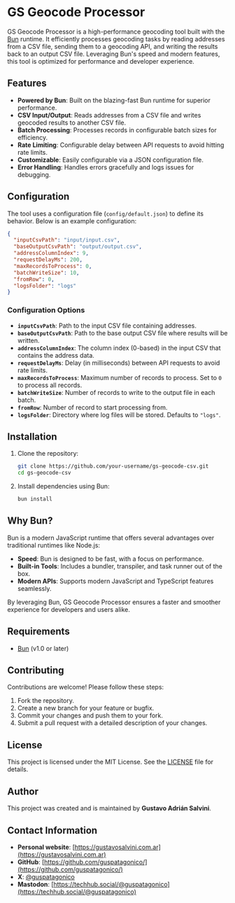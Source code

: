 # GS Geocode Processor

GS Geocode Processor is a high-performance geocoding tool built with the [Bun](https://bun.sh/) runtime. It efficiently processes geocoding tasks by reading addresses from a CSV file, sending them to a geocoding API, and writing the results back to an output CSV file. Leveraging Bun's speed and modern features, this tool is optimized for performance and developer experience.

## Features

- **Powered by Bun**: Built on the blazing-fast Bun runtime for superior performance.
- **CSV Input/Output**: Reads addresses from a CSV file and writes geocoded results to another CSV file.
- **Batch Processing**: Processes records in configurable batch sizes for efficiency.
- **Rate Limiting**: Configurable delay between API requests to avoid hitting rate limits.
- **Customizable**: Easily configurable via a JSON configuration file.
- **Error Handling**: Handles errors gracefully and logs issues for debugging.

## Configuration

The tool uses a configuration file (`config/default.json`) to define its behavior. Below is an example configuration:

```json
{
  "inputCsvPath": "input/input.csv",
  "baseOutputCsvPath": "output/output.csv",
  "addressColumnIndex": 9,
  "requestDelayMs": 200,
  "maxRecordsToProcess": 0,
  "batchWriteSize": 10,
  "fromRow": 0,
  "logsFolder": "logs"
}
```

### Configuration Options

- **`inputCsvPath`**: Path to the input CSV file containing addresses.
- **`baseOutputCsvPath`**: Path to the base output CSV file where results will be written.
- **`addressColumnIndex`**: The column index (0-based) in the input CSV that contains the address data.
- **`requestDelayMs`**: Delay (in milliseconds) between API requests to avoid rate limits.
- **`maxRecordsToProcess`**: Maximum number of records to process. Set to `0` to process all records.
- **`batchWriteSize`**: Number of records to write to the output file in each batch.
- **`fromRow`**: Number of record to start processing from.
- **`logsFolder`**: Directory where log files will be stored. Defaults to `"logs"`.

## Installation

1. Clone the repository:
   ```bash
   git clone https://github.com/your-username/gs-geocode-csv.git
   cd gs-geocode-csv
   ```

2. Install dependencies using Bun:
   ```bash
   bun install
   ```

## Why Bun?

Bun is a modern JavaScript runtime that offers several advantages over traditional runtimes like Node.js:
- **Speed**: Bun is designed to be fast, with a focus on performance.
- **Built-in Tools**: Includes a bundler, transpiler, and task runner out of the box.
- **Modern APIs**: Supports modern JavaScript and TypeScript features seamlessly.

By leveraging Bun, GS Geocode Processor ensures a faster and smoother experience for developers and users alike.

## Requirements

- [Bun](https://bun.sh/) (v1.0 or later)

## Contributing

Contributions are welcome! Please follow these steps:

1. Fork the repository.
2. Create a new branch for your feature or bugfix.
3. Commit your changes and push them to your fork.
4. Submit a pull request with a detailed description of your changes.

## License

This project is licensed under the MIT License. See the [LICENSE](LICENSE) file for details.

## Author

This project was created and is maintained by **Gustavo Adrián Salvini**.

## Contact Information

- **Personal website**: [https://gustavosalvini.com.ar](https://gustavosalvini.com.ar)
- **GitHub**: [https://github.com/guspatagonico/](https://github.com/guspatagonico/)
- **X**: [@guspatagonico](https://twitter.com/guspatagonico)
- **Mastodon**: [https://techhub.social/@guspatagonico](https://techhub.social/@guspatagonico)
